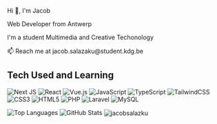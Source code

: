 <p align="left>
  <p align="left">Hi 👋, I'm Jacob</p>
  <p align="left">Web Developer from Antwerp</p>
  <p align="left">I'm a student Multimedia and Creative Techonology</p>
</p>
 <p align="left"> 📫 Reach me at jacob.salazaku@student.kdg.be</p>


## Tech Used and Learning
![Next JS](https://img.shields.io/badge/Next-black?style=for-the-badge&logo=next.js&logoColor=white)
![React](https://img.shields.io/badge/react-%2320232a.svg?style=for-the-badge&logo=react&logoColor=%2361DAFB)
![Vue.js](https://img.shields.io/badge/vuejs-%2335495e.svg?style=for-the-badge&logo=vuedotjs&logoColor=%234FC08D)
![JavaScript](https://img.shields.io/badge/javascript-%23323330.svg?style=for-the-badge&logo=javascript&logoColor=%23F7DF1E)
![TypeScript](https://img.shields.io/badge/typescript-%23007ACC.svg?style=for-the-badge&logo=typescript&logoColor=white) 
![TailwindCSS](https://img.shields.io/badge/tailwindcss-%2338B2AC.svg?style=for-the-badge&logo=tailwind-css&logoColor=white)
![CSS3](https://img.shields.io/badge/css3-%231572B6.svg?style=for-the-badge&logo=css3&logoColor=white)
![HTML5](https://img.shields.io/badge/html5-%23E34F26.svg?style=for-the-badge&logo=html5&logoColor=white)
![PHP](https://img.shields.io/badge/php-%23777BB4.svg?style=for-the-badge&logo=php&logoColor=white) 
![Laravel](https://img.shields.io/badge/laravel-%23FF2D20.svg?style=for-the-badge&logo=laravel&logoColor=white) 
![MySQL](https://img.shields.io/badge/mysql-%2300000f.svg?style=for-the-badge&logo=mysql&logoColor=white)


<p align="left">
  <img src="https://github-readme-stats.vercel.app/api/top-langs?username=jacobsalazku&show_icons=true&locale=en&layout=compact" alt="Top Languages" />
  <img src="https://github-readme-stats.vercel.app/api?username=jacobsalazku&show_icons=true&locale=en" alt="GitHub Stats" />
  <img align="center" src="https://github-readme-streak-stats.herokuapp.com/?user=jacobsalazku&" alt="jacobsalazku" />
</p>



